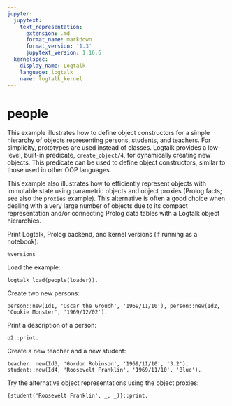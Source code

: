 ```yaml
---
jupyter:
  jupytext:
    text_representation:
      extension: .md
      format_name: markdown
      format_version: '1.3'
      jupytext_version: 1.16.6
  kernelspec:
    display_name: Logtalk
    language: logtalk
    name: logtalk_kernel
---
```


<!--
________________________________________________________________________

This file is part of Logtalk <https://logtalk.org/>  
SPDX-FileCopyrightText: 1998-2025 Paulo Moura <pmoura@logtalk.org>  
SPDX-License-Identifier: Apache-2.0

Licensed under the Apache License, Version 2.0 (the "License");
you may not use this file except in compliance with the License.
You may obtain a copy of the License at

    http://www.apache.org/licenses/LICENSE-2.0

Unless required by applicable law or agreed to in writing, software
distributed under the License is distributed on an "AS IS" BASIS,
WITHOUT WARRANTIES OR CONDITIONS OF ANY KIND, either express or implied.
See the License for the specific language governing permissions and
limitations under the License.
________________________________________________________________________
-->

# people

This example illustrates how to define object constructors for a simple
hierarchy of objects representing persons, students, and teachers. For
simplicity, prototypes are used instead of classes. Logtalk provides a
low-level, built-in predicate, `create_object/4`, for dynamically creating
new objects. This predicate can be used to define object constructors,
similar to those used in other OOP languages.

This example also illustrates how to efficiently represent objects with
immutable state using parametric objects and object proxies (Prolog facts;
see also the `proxies` example). This alternative is often a good choice
when dealing with a very large number of objects due to its compact
representation and/or connecting Prolog data tables with a Logtalk object
hierarchies.

Print Logtalk, Prolog backend, and kernel versions (if running as a notebook):

```logtalk
%versions
```

Load the example:

```logtalk
logtalk_load(people(loader)).
```

Create two new persons:

```logtalk
person::new(Id1, 'Oscar the Grouch', '1969/11/10'), person::new(Id2, 'Cookie Monster', '1969/12/02').
```

<!--
Id1 = o1, Id2 = o2.
-->

Print a description of a person:

```logtalk
o2::print.
```

<!--
Name:      Oscar the Grouch
Birth:     1969/11/10
true.
-->

Create a new teacher and a new student:

```logtalk
teacher::new(Id3, 'Gordon Robinson', '1969/11/10', '3.2'), student::new(Id4, 'Roosevelt Franklin', '1969/11/10', 'Blue').
```

<!--
Id3 = o3, Id4 = o4.

Print a description of a student:

```logtalk
o4::print.
```

<!--
Name:      Roosevelt Franklin
Birth:     1969/11/10
Dormitory: Blue
true.
-->

Try the alternative object representations using the object proxies:

```logtalk
{student('Roosevelt Franklin', _, _)}::print.
```

<!--
Name:      Roosevelt Franklin
Birth:     1969/11/10
Dormitory: Blue
true.
-->
